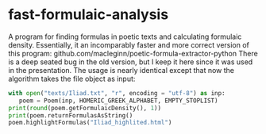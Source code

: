 fast-formulaic-analysis
=======================

A program for finding formulas in poetic texts and calculating formulaic density. Essentially, it an incomparably faster
and more correct version of this program: github.com/macleginn/poetic-formula-extractor-python
There is a deep seated bug in the old version, but I keep it here since it was used in the presentation.
The usage is nearly identical except that now the algorithm takes the file object as input:

```python
with open("texts/Iliad.txt", "r", encoding = "utf-8") as inp:
   poem = Poem(inp, HOMERIC_GREEK_ALPHABET, EMPTY_STOPLIST)
print(round(poem.getFormulaicDensity(), 1))
print(poem.returnFormulasAsString()
poem.highlightFormulas("Iliad_highlited.html")
```
